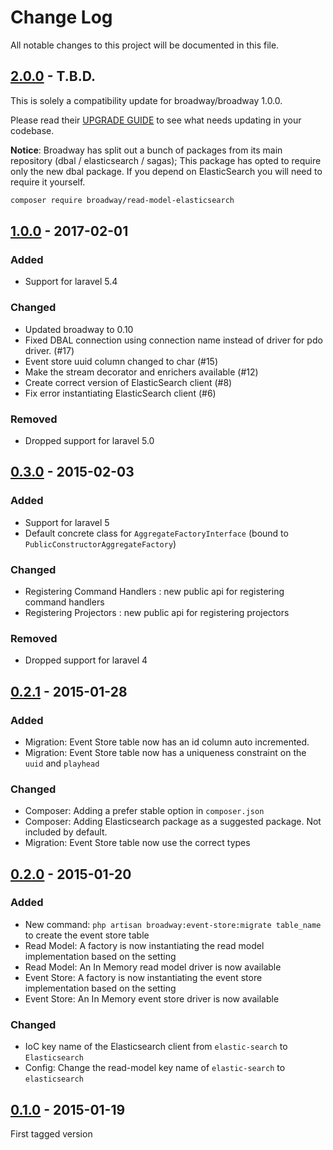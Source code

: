 # Change Log
All notable changes to this project will be documented in this file.

## [2.0.0]() - T.B.D.

This is solely a compatibility update for broadway/broadway 1.0.0.

Please read their [UPGRADE GUIDE](https://github.com/broadway/broadway/blob/master/UPGRADE.md) to see what needs updating in your codebase.

__Notice__: Broadway has split out a bunch of packages from its main repository (dbal / elasticsearch / sagas); This package has opted to require only the new dbal package. If you depend on ElasticSearch you will need to require it yourself.

```bash
composer require broadway/read-model-elasticsearch
```

## [1.0.0](https://github.com/nWidart/Laravel-broadway/releases/tag/1.0.0) - 2017-02-01

### Added

- Support for laravel 5.4

### Changed

- Updated broadway to 0.10
- Fixed DBAL connection using connection name instead of driver for pdo driver. (#17)
- Event store uuid column changed to char (#15)
- Make the stream decorator and enrichers available (#12)
- Create correct version of ElasticSearch client (#8)
- Fix error instantiating ElasticSearch client (#6)

### Removed 

- Dropped support for laravel 5.0

## [0.3.0](https://github.com/nWidart/Laravel-broadway/releases/tag/0.3.0) - 2015-02-03

### Added

- Support for laravel 5
- Default concrete class for `AggregateFactoryInterface` (bound to `PublicConstructorAggregateFactory`)

### Changed

- Registering Command Handlers : new public api for registering command handlers
- Registering Projectors : new public api for registering projectors

### Removed 

- Dropped support for laravel 4

## [0.2.1](https://github.com/nWidart/Laravel-broadway/releases/tag/0.2.1) - 2015-01-28

### Added

- Migration: Event Store table now has an id column auto incremented. 
- Migration: Event Store table now has a uniqueness constraint on the `uuid` and `playhead`

### Changed

- Composer: Adding a prefer stable option in `composer.json`
- Composer: Adding Elasticsearch package as a suggested package. Not included by default.
- Migration: Event Store table now use the correct types


## [0.2.0](https://github.com/nWidart/Laravel-broadway/releases/tag/0.2) - 2015-01-20

### Added

- New command: `php artisan broadway:event-store:migrate table_name` to create the event store table
- Read Model: A factory is now instantiating the read model implementation based on the setting
- Read Model: An In Memory read model driver is now available
- Event Store: A factory is now instantiating the event store implementation based on the setting
- Event Store: An In Memory event store driver is now available

### Changed

- IoC key name of the Elasticsearch client from `elastic-search` to `Elasticsearch`
- Config: Change the read-model key name of `elastic-search` to `elasticsearch`


## [0.1.0](https://github.com/nWidart/Laravel-broadway/releases/tag/0.1) - 2015-01-19

First tagged version

